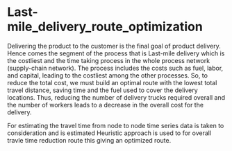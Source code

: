 # Last-mile_delivery_route_optimization
Delivering the product to the customer is the final goal of product delivery. Hence comes the segment of the process that is Last-mile delivery which is the costliest and the time taking process in the whole process network (supply-chain network). The process includes the costs such as fuel, labor, and capital, leading to the costliest among the other processes. So, to reduce the total cost, we must build an optimal route with the lowest total travel distance, saving time and the fuel used to cover the delivery locations. Thus, reducing the number of delivery trucks required overall and the number of workers leads to a decrease in the overall cost for the delivery.

For estimating the travel time from node to node time series data is taken to consideration and is estimated 
Heuristic approach is used to for overall travle time reduction route this giving an optimized route.
